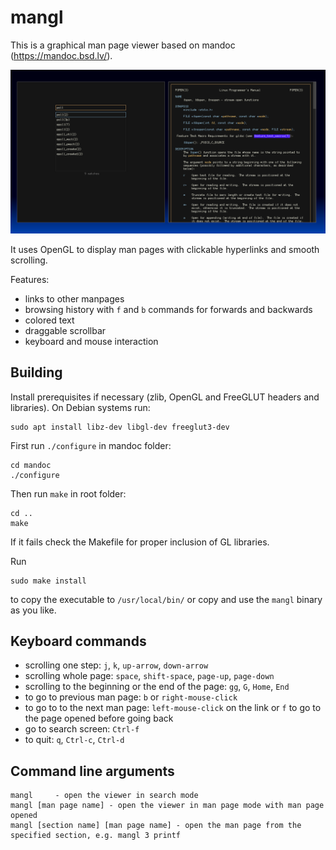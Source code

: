 # mangl

This is a graphical man page viewer based on mandoc (https://mandoc.bsd.lv/).

![Screenshot](screenshot/screenshot.png)

It uses OpenGL to display man pages with clickable hyperlinks and smooth scrolling.

Features:
* links to other manpages
* browsing history with `f` and `b` commands for forwards and backwards
* colored text
* draggable scrollbar
* keyboard and mouse interaction

## Building

Install prerequisites if necessary (zlib, OpenGL and FreeGLUT headers and
libraries). On Debian systems run:

```
sudo apt install libz-dev libgl-dev freeglut3-dev
```

First run `./configure` in mandoc folder:

```
cd mandoc
./configure
```

Then run `make` in root folder:

```
cd ..
make
```

If it fails check the Makefile for proper inclusion of GL libraries.

Run
```
sudo make install
```
to copy the executable to `/usr/local/bin/` or copy and use the `mangl` binary as you like.

## Keyboard commands

* scrolling one step: `j`, `k`, `up-arrow`, `down-arrow`
* scrolling whole page: `space`, `shift-space`, `page-up`, `page-down`
* scrolling to the beginning or the end of the page: `gg`, `G`, `Home`, `End`
* to go to previous man page: `b` or `right-mouse-click`
* to go to to the next man page: `left-mouse-click` on the link or `f` to go to the page opened before going back
* go to search screen: `Ctrl-f`
* to quit: `q`, `Ctrl-c`, `Ctrl-d`

## Command line arguments

```
mangl     - open the viewer in search mode
mangl [man page name] - open the viewer in man page mode with man page opened
mangl [section name] [man page name] - open the man page from the specified section, e.g. mangl 3 printf
```

